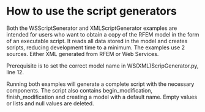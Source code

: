 # How to use the script generators
Both the WSScriptSenerator and XMLScriptGenerator examples are intended for users who want to obtain a copy of the RFEM model in the form of an executable script. It reads all data stored in the model and creates scripts, reducing development time to a minimum. The examples use 2 sources. Either XML generated from RFEM or Web Services. 

Prerequisite is to set the correct model name in WS(XML)ScripGenerator.py, line 12.

Running both examples will generate a complete script with the necessary components. The script also contains begin_modification, finish_modification and creating a model with a default name. Empty values or lists and null values are deleted.
